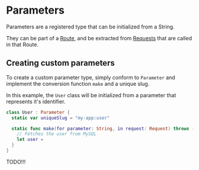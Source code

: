 # Parameters

Parameters are a registered type that can be initialized from a String.

They can be part of a [Route](route.md), and be extracted from [Requests](../http/request.md) that are called in that Route.

## Creating custom parameters

To create a custom parameter type, simply conform to `Parameter` and implement the conversion function `make` and a unique slug.

In this example, the `User` class will be initialized from a parameter that represents it's identifier.

```swift
class User : Parameter {
  static var uniqueSlug = "my-app:user"

  static func make(for parameter: String, in request: Request) throws -> User {
    // Fetches the user from MySQL
    let user =
  }
}
```

TODO!!!
